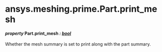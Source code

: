 # ansys.meshing.prime.Part.print_mesh



#### *property* Part.print_mesh *: [bool](https://docs.python.org/3.11/library/functions.html#bool)*

Whether the mesh summary is set to print along with the part summary.

<!-- !! processed by numpydoc !! -->
